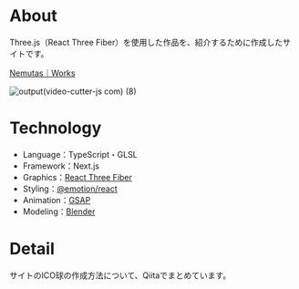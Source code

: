 # About
Three.js（React Three Fiber）を使用した作品を、紹介するために作成したサイトです。<br>

[Nemutas｜Works](https://r3f-works.vercel.app/)

![output(video-cutter-js com) (8)](https://user-images.githubusercontent.com/46724121/149323853-d2e90a3f-77a3-4fcc-ba80-1f3538b71566.gif)

# Technology
* Language：TypeScript・GLSL
* Framework：Next.js
* Graphics：[React Three Fiber](https://docs.pmnd.rs/react-three-fiber/getting-started/introduction)
* Styling：[@emotion/react](https://emotion.sh/docs/@emotion/react)
* Animation：[GSAP](https://greensock.com/)
* Modeling：[Blender](https://www.blender.org/)

# Detail
サイトのICO球の作成方法について、Qiitaでまとめています。<br>
